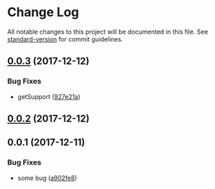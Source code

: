 # Change Log

All notable changes to this project will be documented in this file. See [standard-version](https://github.com/conventional-changelog/standard-version) for commit guidelines.

<a name="0.0.3"></a>
## [0.0.3](https://github.com/fireyy/saidai/compare/v0.0.2...v0.0.3) (2017-12-12)


### Bug Fixes

* getSupport ([927e21a](https://github.com/fireyy/saidai/commit/927e21a))



<a name="0.0.2"></a>
## [0.0.2](https://github.com/fireyy/saidai/compare/v0.0.1...v0.0.2) (2017-12-12)



<a name="0.0.1"></a>
## 0.0.1 (2017-12-11)


### Bug Fixes

* some bug ([a902fe8](https://github.com/fireyy/saidai/commit/a902fe8))

